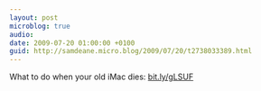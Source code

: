 ```yaml
---
layout: post
microblog: true
audio: 
date: 2009-07-20 01:00:00 +0100
guid: http://samdeane.micro.blog/2009/07/20/t2738033389.html
---
```

What to do when your old iMac dies: [bit.ly/gLSUF](http://bit.ly/gLSUF)
